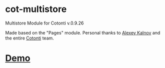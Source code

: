 # cot-multistore
Multistore Module for Cotonti v.0.9.26

Made based on the "Pages" module. Personal thanks to [Alexey Kalnov](https://github.com/Alex300) and the entire [Cotonti](https://github.com/Cotonti/Cotonti) team.

# [Demo](https://multistore.previewit.work/mstore)
